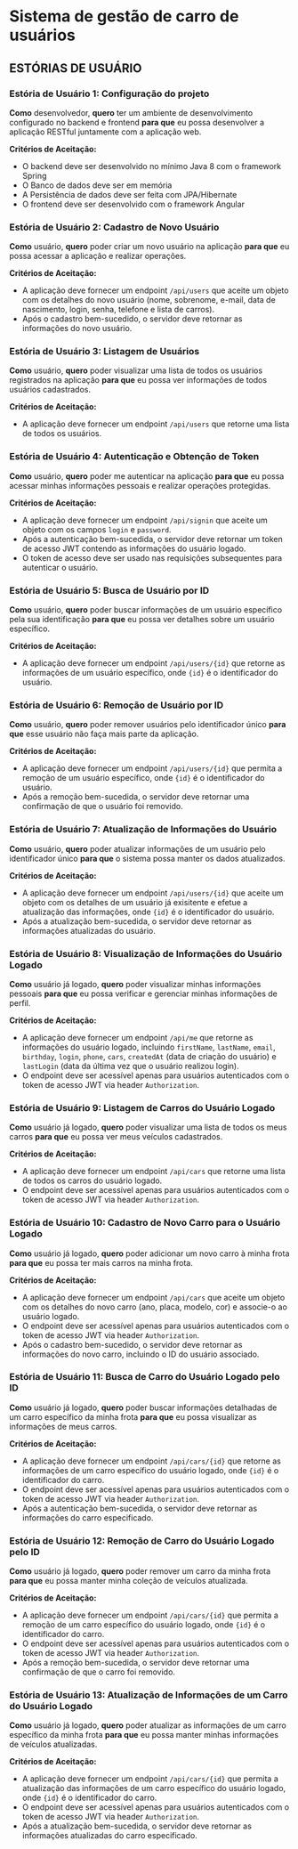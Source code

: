 # Sistema de gestão de carro de usuários

## ESTÓRIAS DE USUÁRIO

### Estória de Usuário 1: Configuração do projeto

**Como** desenvolvedor,
**quero** ter um ambiente de desenvolvimento configurado no backend e frontend
**para que** eu possa desenvolver a aplicação RESTful juntamente com a aplicação web.

**Critérios de Aceitação:**

- O backend deve ser desenvolvido no mínimo Java 8 com o framework Spring
- O Banco de dados deve ser em memória
- A Persistência de dados deve ser feita com JPA/Hibernate
- O frontend deve ser desenvolvido com o framework Angular

### Estória de Usuário 2: Cadastro de Novo Usuário

**Como** usuário,
**quero** poder criar um novo usuário na aplicação
**para que** eu possa acessar a aplicação e realizar operações.

**Critérios de Aceitação:**

- A aplicação deve fornecer um endpoint `/api/users` que aceite um objeto com os detalhes do novo usuário (nome, sobrenome, e-mail, data de nascimento, login, senha, telefone e lista de carros).
- Após o cadastro bem-sucedido, o servidor deve retornar as informações do novo usuário.

### Estória de Usuário 3: Listagem de Usuários

**Como** usuário,
**quero** poder visualizar uma lista de todos os usuários registrados na aplicação
**para que** eu possa ver informações de todos usuários cadastrados.

**Critérios de Aceitação:**

- A aplicação deve fornecer um endpoint `/api/users` que retorne uma lista de todos os usuários.

### Estória de Usuário 4: Autenticação e Obtenção de Token

**Como** usuário,
**quero** poder me autenticar na aplicação
**para que** eu possa acessar minhas informações pessoais e realizar operações protegidas.

**Critérios de Aceitação:**

- A aplicação deve fornecer um endpoint `/api/signin` que aceite um objeto com os campos `login` e `password`.
- Após a autenticação bem-sucedida, o servidor deve retornar um token de acesso JWT contendo as informações do usuário logado.
- O token de acesso deve ser usado nas requisições subsequentes para autenticar o usuário.

### Estória de Usuário 5: Busca de Usuário por ID

**Como** usuário,
**quero** poder buscar informações de um usuário específico pela sua identificação
**para que** eu possa ver detalhes sobre um usuário específico.

**Critérios de Aceitação:**

- A aplicação deve fornecer um endpoint `/api/users/{id}` que retorne as informações de um usuário específico, onde `{id}` é o identificador do usuário.

### Estória de Usuário 6: Remoção de Usuário por ID

**Como** usuário,
**quero** poder remover usuários pelo identificador único
**para que** esse usuário não faça mais parte da aplicação.

**Critérios de Aceitação:**

- A aplicação deve fornecer um endpoint `/api/users/{id}` que permita a remoção de um usuário específico, onde `{id}` é o identificador do usuário.
- Após a remoção bem-sucedida, o servidor deve retornar uma confirmação de que o usuário foi removido.

### Estória de Usuário 7: Atualização de Informações do Usuário

**Como** usuário,
**quero** poder atualizar informações de um usuário pelo identificador único
**para que** o sistema possa manter os dados atualizados.

**Critérios de Aceitação:**

- A aplicação deve fornecer um endpoint `/api/users/{id}` que aceite um objeto com os detalhes de um usuário já exisitente e efetue a atualização das informações, onde `{id}` é o identificador do usuário.
- Após a atualização bem-sucedida, o servidor deve retornar as informações atualizadas do usuário.

### Estória de Usuário 8: Visualização de Informações do Usuário Logado

**Como** usuário já logado,
**quero** poder visualizar minhas informações pessoais
**para que** eu possa verificar e gerenciar minhas informações de perfil.

**Critérios de Aceitação:**

- A aplicação deve fornecer um endpoint `/api/me` que retorne as informações do usuário logado, incluindo `firstName`, `lastName`, `email`, `birthday`, `login`, `phone`, `cars`, `createdAt` (data de criação do usuário) e `lastLogin` (data da última vez que o usuário realizou login).
- O endpoint deve ser acessível apenas para usuários autenticados com o token de acesso JWT via header `Authorization`.

### Estória de Usuário 9: Listagem de Carros do Usuário Logado

**Como** usuário já logado,
**quero** poder visualizar uma lista de todos os meus carros
**para que** eu possa ver meus veículos cadastrados.

**Critérios de Aceitação:**

- A aplicação deve fornecer um endpoint `/api/cars` que retorne uma lista de todos os carros do usuário logado.
- O endpoint deve ser acessível apenas para usuários autenticados com o token de acesso JWT via header `Authorization`.

### Estória de Usuário 10: Cadastro de Novo Carro para o Usuário Logado

**Como** usuário já logado,
**quero** poder adicionar um novo carro à minha frota
**para que** eu possa ter mais carros na minha frota.

**Critérios de Aceitação:**

- A aplicação deve fornecer um endpoint `/api/cars` que aceite um objeto com os detalhes do novo carro (ano, placa, modelo, cor) e associe-o ao usuário logado.
- O endpoint deve ser acessível apenas para usuários autenticados com o token de acesso JWT via header `Authorization`.
- Após o cadastro bem-sucedido, o servidor deve retornar as informações do novo carro, incluindo o ID do usuário associado.

### Estória de Usuário 11: Busca de Carro do Usuário Logado pelo ID

**Como** usuário já logado,
**quero** poder buscar informações detalhadas de um carro específico da minha frota
**para que** eu possa visualizar as informações de meus carros.

**Critérios de Aceitação:**

- A aplicação deve fornecer um endpoint `/api/cars/{id}` que retorne as informações de um carro específico do usuário logado, onde `{id}` é o identificador do carro.
- O endpoint deve ser acessível apenas para usuários autenticados com o token de acesso JWT via header `Authorization`.
- Após a autenticação bem-sucedida, o servidor deve retornar as informações do carro especificado.

### Estória de Usuário 12: Remoção de Carro do Usuário Logado pelo ID

**Como** usuário já logado,
**quero** poder remover um carro da minha frota
**para que** eu possa manter minha coleção de veículos atualizada.

**Critérios de Aceitação:**

- A aplicação deve fornecer um endpoint `/api/cars/{id}` que permita a remoção de um carro específico do usuário logado, onde `{id}` é o identificador do carro.
- O endpoint deve ser acessível apenas para usuários autenticados com o token de acesso JWT via header `Authorization`.
- Após a remoção bem-sucedida, o servidor deve retornar uma confirmação de que o carro foi removido.

### Estória de Usuário 13: Atualização de Informações de um Carro do Usuário Logado

**Como** usuário já logado,
**quero** poder atualizar as informações de um carro específico da minha frota
**para que** eu possa manter minhas informações de veículos atualizadas.

**Critérios de Aceitação:**

- A aplicação deve fornecer um endpoint `/api/cars/{id}` que permita a atualização das informações de um carro específico do usuário logado, onde `{id}` é o identificador do carro.
- O endpoint deve ser acessível apenas para usuários autenticados com o token de acesso JWT via header `Authorization`.
- Após a atualização bem-sucedida, o servidor deve retornar as informações atualizadas do carro especificado.

